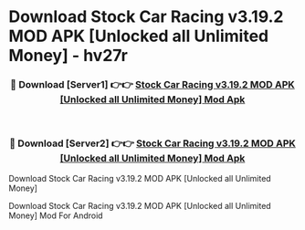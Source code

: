 # Download Stock Car Racing v3.19.2 MOD APK [Unlocked all Unlimited Money] - hv27r


<div align="center">
<h3>🔴 Download [Server1] 👉👉 <a href="https://apk-comot.site?title=Stock_Car_Racing_v3.19.2_MOD_APK_[Unlocked_all_Unlimited_Money]">Stock Car Racing v3.19.2 MOD APK [Unlocked all Unlimited Money] Mod Apk</a></h3><br>
<h3>🔴 Download [Server2] 👉👉 <a href="https://apk-comot.site?title=Stock_Car_Racing_v3.19.2_MOD_APK_[Unlocked_all_Unlimited_Money]">Stock Car Racing v3.19.2 MOD APK [Unlocked all Unlimited Money] Mod Apk</a></h3>
</div>



Download Stock Car Racing v3.19.2 MOD APK [Unlocked all Unlimited Money] 

Download Stock Car Racing v3.19.2 MOD APK [Unlocked all Unlimited Money] Mod For Android